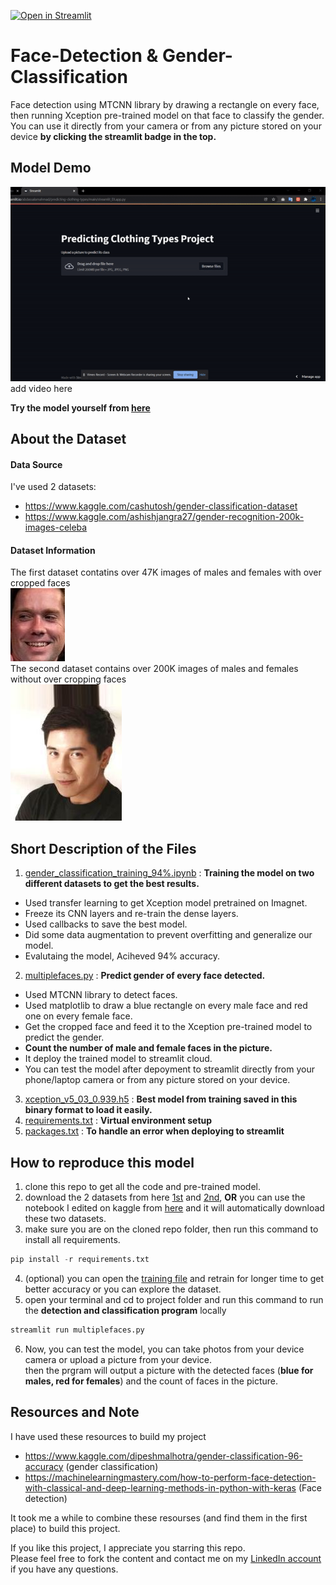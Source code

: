 [![Open in Streamlit](https://static.streamlit.io/badges/streamlit_badge_black_white.svg)](https://share.streamlit.io/abdassalamahmad/gender-classification/main/multiplefaces.py)

# Face-Detection & Gender-Classification
Face detection using MTCNN library by drawing a rectangle on every face, <br> then running Xception pre-trained model on that face to classify the gender.<br>
You can use it directly from your camera or from any picture stored on your device **by clicking the streamlit badge in the top.**

## Model Demo
![Model Demo](https://github.com/AbdassalamAhmad/Predicting-Clothing-Types/blob/main/predicting-clothing-types.gif)
add video here

**Try the model yourself from [here](https://share.streamlit.io/abdassalamahmad/gender-classification/main/multiplefaces.py)**


## About the Dataset
#### Data Source
I've used 2 datasets:
* https://www.kaggle.com/cashutosh/gender-classification-dataset
* https://www.kaggle.com/ashishjangra27/gender-recognition-200k-images-celeba

#### Dataset Information
The first dataset contatins over 47K images of males and females with over cropped faces<br>
![1st dataset example](https://github.com/AbdassalamAhmad/Gender-Classification/blob/main/Dataset_examples/2nd.jpg)<br>
The second dataset contains over 200K images of males and females without over cropping faces<br>
![2nd dataset example](https://github.com/AbdassalamAhmad/Gender-Classification/blob/main/Dataset_examples/1st.jpg)<br>


## Short Description of the Files
1. [gender_classification_training_94%.ipynb](https://github.com/AbdassalamAhmad/Gender-Classification/blob/main/gender_classification_training_94%25.ipynb) : **Training the model on two different datasets to get the best results.**
* Used transfer learning to get Xception model pretrained on Imagnet.
* Freeze its CNN layers and re-train the dense layers.
* Used callbacks to save the best model.
* Did some data augmentation to prevent overfitting and generalize our model.
* Evalutaing the model, Aciheved 94% accuracy.


2. [multiplefaces.py](https://github.com/AbdassalamAhmad/Gender-Classification/blob/main/multiplefaces.py) : **Predict gender of every face detected.**
* Used MTCNN library to detect faces.
* Used matplotlib to draw a blue rectangle on every male face and red one on every female face.
* Get the cropped face and feed it to the Xception pre-trained model to predict the gender.
* **Count the number of male and female faces in the picture.**
* It deploy the trained model to streamlit cloud.
* You can test the model after depoyment to streamlit directly from your phone/laptop camera or from any picture stored on your device. 

3. [xception_v5_03_0.939.h5](https://github.com/AbdassalamAhmad/Gender-Classification/blob/main/xception_v5_03_0.939.h5) : **Best model from training saved in this binary format to load it easily.**
4. [requirements.txt](https://github.com/AbdassalamAhmad/Gender-Classification/blob/main/requirements.txt) : **Virtual environment setup** 
5. [packages.txt](https://github.com/AbdassalamAhmad/Gender-Classification/blob/main/packages.txt) : **To handle an error when deploying to streamlit**

## How to reproduce this model
1. clone this repo to get all the code and pre-trained model.
2. download the 2 datasets from here [1st](https://www.kaggle.com/cashutosh/gender-classification-dataset/download) and [2nd](https://www.kaggle.com/ashishjangra27/gender-recognition-200k-images-celeba/download), **OR** you can use the notebook I edited on kaggle from [here](https://www.kaggle.com/abdassalamahmad/gender-classification-94) and it will automatically download these two datasets.
3. make sure you are on the cloned repo folder, then run this command to install all requirements.
```py
pip install -r requirements.txt
```
4. (optional) you can open the [training file](https://github.com/AbdassalamAhmad/Gender-Classification/blob/main/gender_classification_training_94%25.ipynb) and retrain for longer time to get better accuracy or you can explore the dataset. 
5. open your terminal and cd to project folder and run this command to run the **detection and classification program** locally
```py
streamlit run multiplefaces.py
```
6. Now, you can test the model, you can take photos from your device camera or upload a picture from your device.<br>
then the prgram will output a picture with the detected faces (**blue for males, red for females**) and the count of faces in the picture.


## Resources and Note
I have used these resources to build my project
* https://www.kaggle.com/dipeshmalhotra/gender-classification-96-accuracy (gender classification)
* https://machinelearningmastery.com/how-to-perform-face-detection-with-classical-and-deep-learning-methods-in-python-with-keras (Face detection)

It took me a while to combine these resourses (and find them in the first place) to build this project.<br>

If you like this project, I appreciate you starring this repo.<br>
Please feel free to fork the content and contact me on my [LinkedIn account](https://www.linkedin.com/in/abdassalam-ahmad/) if you have any questions.
